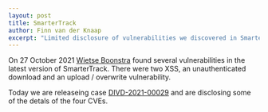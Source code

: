 ```yaml
---
layout: post
title: SmarterTrack
author: Finn van der Knaap
excerpt: "Limited disclosure of vulnerabilities we discovered in SmarterTrack"
---
```

On 27 October 2021 [Wietse Boonstra](https://www.divd.nl/Wietse%20Boonstra) found several vulnerabilities in the latest version of SmarterTrack. There were two XSS, an unauthenticated download and an upload / overwrite vulnerability.

Today we are releaseing case [DIVD-2021-00029](/DIVD-2021-00029) and are disclosing some of the detals of the four CVEs.